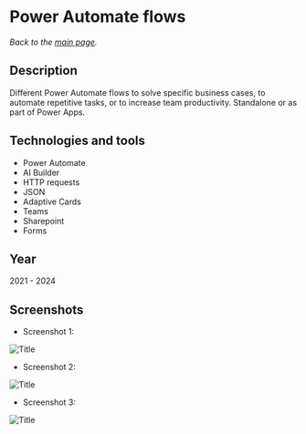# Power Automate flows

*Back to the [main page](https://camilovillam.github.io/).*

## Description

Different Power Automate flows to solve specific business cases, to automate repetitive tasks, or to increase team productivity. Standalone or as part of Power Apps.

## Technologies and tools

- Power Automate
- AI Builder
- HTTP requests
- JSON
- Adaptive Cards
- Teams
- Sharepoint
- Forms


## Year

2021 - 2024


## Screenshots

- Screenshot 1:

![Title](url)


- Screenshot 2:

![Title](url)


- Screenshot 3:

![Title](url)
